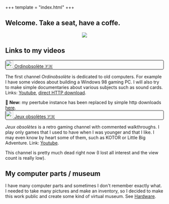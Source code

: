 +++
template = "index.html"
+++

<h2 class="title">Welcome. Take a seat, have a coffe.</h2>

<center>
  <img src="./images/index/header.webp"/>
</center>

<div class="block">
  <h2 class="title is-5">Links to my videos</h2>
</div>

<div class="field is-grouped is-grouped-multiline">
  <div class="control" style="border: solid 1px; border-radius: 4px;">
    <a href="https://www.youtube.com/@ordinobsolete2035">
      <div class="tags has-addons">
        <span class="tag is-medium is-danger"><img style="width: 1.5rem;" src="./images/index/youtube_white.svg"/></span>
        <span class="tag is-medium is-white">Ordinobsolète  &#127467;&#127479;</span>
      </div>
    </a>
  </div>
</div>

<div class="block">
  <p>
    The first channel <em>Ordinobsolète</em> is dedicated to old computers. For example I have some videos about building a Windows 98 gaming PC. I will also try to make simple documentaries about various subjects such as sound cards. Links: <a href="https://www.youtube.com/@ordinobsolete2035">Youtube</a>, <a href="http://video.ordinobsolete.fr/">direct HTTP download</a>.
  </p>
  <article class="message is-info">
  <div class="message-body">
    📌 <strong>New:</strong> my peertube instance has been replaced by simple http downloads <a href="http://video.ordinobsolete.fr/">here</a>. 
  </div>
</article>
</div>

<div class="field is-grouped is-grouped-multiline">
  <div class="control" style="border: solid 1px; border-radius: 4px;">
    <a href="https://www.youtube.com/channel/UCoemvrJy2GCBCYBcDpzHr1g">
      <div class="tags has-addons">
        <span class="tag is-medium is-danger"><img style="width: 1.5rem;" src="./images/index/youtube_white.svg"/></span>
        <span class="tag is-medium is-white">Jeux obsolètes  &#127467;&#127479;</span>
      </div>
    </a>
  </div>
</div>

<div class="block">
  <p>
    <em>Jeux obsolètes</em> is a retro gaming channel with commented walkthroughs. I play only games that I used to have when I was younger and that I like. I may even know by heart some of them, such as KOTOR or Little Big Adventure. Link: <a href="https://www.youtube.com/channel/UCoemvrJy2GCBCYBcDpzHr1g">Youtube</a>.
  </p>
  <p>
    This channel is pretty much dead right now (I lost all interest and the view count is really low).
  </p>
</div>

<div class="block">
  <h2 class="title is-5">My computer parts / museum</h2>
</div>

<div class="block">
  I have many computer parts and sometimes I don't remember exactly what. I needed to take many pictures and make an inventory, so I decided to make this work public and create some kind of virtual museum. See <a href="/hardware">Hardware</a>.
</div>
